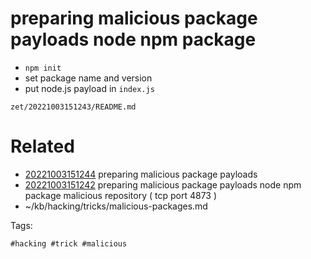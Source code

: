 # preparing malicious package payloads node npm package
- `npm init`
- set package name and version
- put node.js payload in `index.js`

` zet/20221003151243/README.md `

# Related

- [20221003151244](/zet/20221003151244/README.md) preparing malicious package payloads
- [20221003151242](/zet/20221003151242/README.md) preparing malicious package payloads node npm package malicious repository ( tcp port 4873 )
- ~/kb/hacking/tricks/malicious-packages.md

Tags:

    #hacking #trick #malicious 
